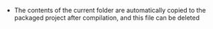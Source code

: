 - The contents of the current folder are automatically copied to the packaged project after compilation, and this file can be deleted